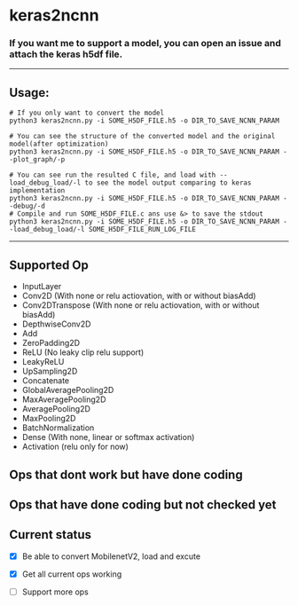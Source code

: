 # keras2ncnn

### If you want me to support a model, you can open an issue and attach the keras h5df file. 

---
## Usage:
```
# If you only want to convert the model
python3 keras2ncnn.py -i SOME_H5DF_FILE.h5 -o DIR_TO_SAVE_NCNN_PARAM 

# You can see the structure of the converted model and the original model(after optimization)
python3 keras2ncnn.py -i SOME_H5DF_FILE.h5 -o DIR_TO_SAVE_NCNN_PARAM --plot_graph/-p

# You can see run the resulted C file, and load with --load_debug_load/-l to see the model output comparing to keras implementation
python3 keras2ncnn.py -i SOME_H5DF_FILE.h5 -o DIR_TO_SAVE_NCNN_PARAM --debug/-d
# Compile and run SOME_H5DF_FILE.c ans use &> to save the stdout
python3 keras2ncnn.py -i SOME_H5DF_FILE.h5 -o DIR_TO_SAVE_NCNN_PARAM --load_debug_load/-l SOME_H5DF_FILE_RUN_LOG_FILE
```
---
## Supported Op
- InputLayer
- Conv2D (With none or relu actiovation, with or without biasAdd)
- Conv2DTranspose (With none or relu actiovation, with or without biasAdd)
- DepthwiseConv2D
- Add
- ZeroPadding2D
- ReLU (No leaky clip relu support)
- LeakyReLU
- UpSampling2D
- Concatenate
- GlobalAveragePooling2D
- MaxAveragePooling2D
- AveragePooling2D
- MaxPooling2D
- BatchNormalization
- Dense (With none, linear or softmax activation)
- Activation (relu only for now)

## Ops that dont work but have done coding


## Ops that have done coding but not checked yet


## Current status
- [X] Be able to convert MobilenetV2, load and excute
- [X] Get all current ops working
- [ ] Support more ops

